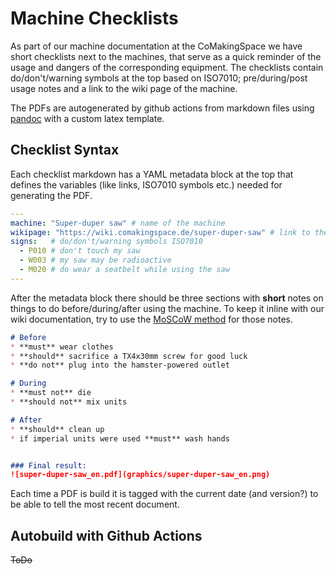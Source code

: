 # Machine Checklists
As part of our machine documentation at the CoMakingSpace we have short checklists next to the machines, that serve as a quick reminder of the usage and dangers of the corresponding equipment. 
The checklists contain do/don't/warning symbols at the top based on ISO7010; pre/during/post usage notes and a link to the wiki page of the machine.

The PDFs are autogenerated by github actions from markdown files using [pandoc](https://pandoc.org) with a custom latex template.

## Checklist Syntax
Each checklist markdown has a YAML metadata block at the top that defines the variables (like links, ISO7010 symbols etc.) needed for generating the PDF.

```YAML
---
machine: "Super-duper saw" # name of the machine
wikipage: "https://wiki.comakingspace.de/super-duper-saw" # link to the wikipage for further information
signs:   # do/don't/warning symbols ISO7010
  - P010 # don't touch my saw
  - W003 # my saw may be radioactive
  - M020 # do wear a seatbelt while using the saw
---
```

After the metadata block there should be three sections with **short** notes on things to do before/during/after using the machine. To keep it inline with our wiki documentation, try to use the [MoSCoW method](https://en.wikipedia.org/wiki/MoSCoW_method) for those notes.

```markdown
# Before
* **must** wear clothes
* **should** sacrifice a TX4x30mm screw for good luck
* **do not** plug into the hamster-powered outlet

# During
* **must not** die
* **should not** mix units

# After
* **should** clean up
* if imperial units were used **must** wash hands


### Final result:
![super-duper-saw_en.pdf](graphics/super-duper-saw_en.png)

```

Each time a PDF is build it is tagged with the current date (and version?) to be able to tell the most recent document.

## Autobuild with Github Actions

~~ToDo~~